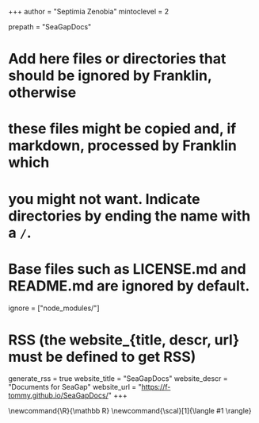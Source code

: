 <!--
Add here global page variables to use throughout your website.
-->
+++
author = "Septimia Zenobia"
mintoclevel = 2

prepath = "SeaGapDocs"

# Add here files or directories that should be ignored by Franklin, otherwise
# these files might be copied and, if markdown, processed by Franklin which
# you might not want. Indicate directories by ending the name with a `/`.
# Base files such as LICENSE.md and README.md are ignored by default.
ignore = ["node_modules/"]

# RSS (the website_{title, descr, url} must be defined to get RSS)
generate_rss = true
website_title = "SeaGapDocs"
website_descr = "Documents for SeaGap"
website_url   = "https://f-tommy.github.io/SeaGapDocs/"
+++

<!--
Add here global latex commands to use throughout your pages.
-->
\newcommand{\R}{\mathbb R}
\newcommand{\scal}[1]{\langle #1 \rangle}
